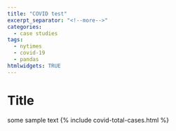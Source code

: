 ```yaml
---
title: "COVID test"
excerpt_separator: "<!--more-->"
categories:
  - case studies
tags:
  - nytimes
  - covid-19
  - pandas
htmlwidgets: TRUE
---
```


<h1> Title </h1>
some sample text
{% include covid-total-cases.html %}